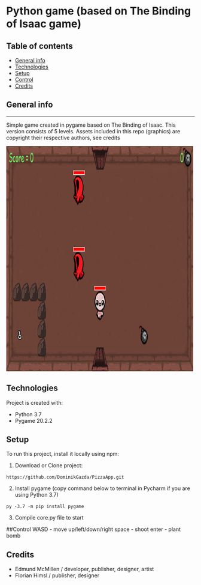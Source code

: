 # Python game (based on The Binding of Isaac game)

## Table of contents
* [General info](#general-info)
* [Technologies](#technologies)
* [Setup](#setup)
* [Control](#control)
* [Credits](#credits)
## General info
----
  Simple game created in pygame based on The Binding of Isaac. This version consists of 5 levels.
  Assets included in this repo (graphics) are copyright their respective authors, see credits
  
  <img src="https://github.com/DominikGazda/Python-Game/blob/master/lvl1.png" width="500" height= "600"/>
  
## Technologies
Project is created with:
* Python 3.7
* Pygame 20.2.2

## Setup
To run this project, install it locally using npm:

1. Download or Clone project:
```
https://github.com/DominikGazda/PizzaApp.git
```
2. Install pygame (copy command below to terminal in Pycharm if you are using Python 3.7)
```
py -3.7 -m pip install pygame
```
3. Compile core.py file to start

##Control
WASD - move up/left/down/right
space - shoot 
enter - plant bomb

## Credits
- Edmund McMillen / developer, publisher, designer, artist
- Florian Himsl / publisher, designer
